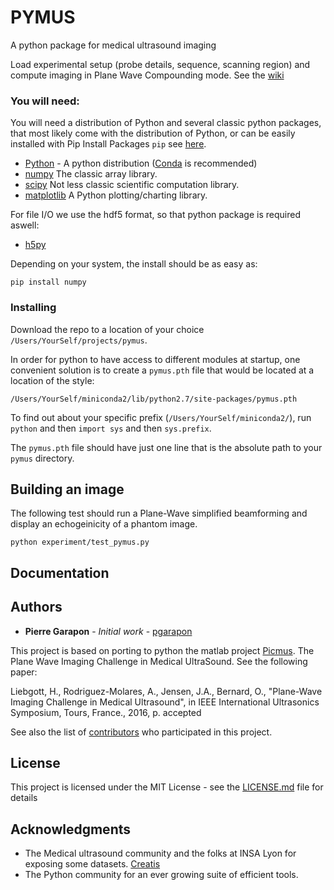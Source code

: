 # PYMUS

A python package for medical ultrasound imaging 

Load experimental setup (probe details, sequence, scanning region) and compute imaging in Plane Wave Compounding mode. See the [wiki](https://github.com/pgarapon/pymus/wiki/Python-in-medical-ultrasounds---wiki)

### You will need:

You will need a distribution of Python and several classic python packages, that most likely come with the distribution of Python, or can be easily installed with Pip Install Packages `pip` see [here](https://pip.pypa.io/en/stable/installing/). 

* [Python](https://www.python.org/download/releases/2.7/) - A python distribution ([Conda](https://conda.io/docs/user-guide/install/index.html) is recommended)
* [numpy](http://www.numpy.org/) The classic array library. 
* [scipy](https://www.scipy.org/) Not less classic scientific computation library. 
* [matplotlib](https://matplotlib.org/) A Python plotting/charting library. 

For file I/O we use the hdf5 format, so that python package is required aswell: 

* [h5py](http://www.h5py.org/)

Depending on your system, the install should be as easy as:
```
pip install numpy
```

### Installing

Download the repo to a location of your choice `/Users/YourSelf/projects/pymus`. 

In order for python to have access to different modules at startup, one convenient solution is to create a `pymus.pth` file that would be located at a location of the style:
```
/Users/YourSelf/miniconda2/lib/python2.7/site-packages/pymus.pth
```
To find out about your specific prefix (`/Users/YourSelf/miniconda2/`), run `python` and then `import sys` and then `sys.prefix`. 

The `pymus.pth` file should have just one line that is the absolute path to your `pymus` directory. 


## Building an image

The following test should run a Plane-Wave simplified beamforming and display an echogeinicity of a phantom image. 
``` 
python experiment/test_pymus.py
```

## Documentation 

## Authors

* **Pierre Garapon** - *Initial work* - [pgarapon](https://github.com/pgarapon)

This project is based on porting to python the matlab project [Picmus](https://www.creatis.insa-lyon.fr/Challenge/IEEE_IUS_2016/home). The Plane Wave Imaging Challenge in Medical UltraSound. See the following paper:

Liebgott, H., Rodriguez-Molares, A., Jensen, J.A., Bernard, O., "Plane-Wave Imaging Challenge in Medical Ultrasound", in IEEE International Ultrasonics Symposium, Tours, France., 2016, p. accepted

See also the list of [contributors](https://github.com/pymus/contributors) who participated in this project.

## License

This project is licensed under the MIT License - see the [LICENSE.md](LICENSE.md) file for details

## Acknowledgments

* The Medical ultrasound community and the folks at INSA Lyon for exposing some datasets. [Creatis](https://www.creatis.insa-lyon.fr/site7/fr)
* The Python community for an ever growing suite of efficient tools. 

